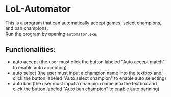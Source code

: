 # LoL-Automator
This is a program that can automatically accept games, select champions, and ban champions. <br>
Run the program by opening ```automator.exe```.

## Functionalities:
* auto accept (the user must click the button labeled "Auto accept match" to enable auto accepting)
* auto select (the user must input a champion name into the textbox and click the button labeled "Auto select champion" to enable auto selecting)
* auto ban (the user must input a champion name into the textbox and click the button labeled "Auto ban champion" to enable auto banning)
